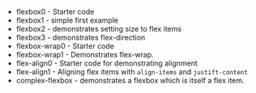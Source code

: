 
* flexbox0 - Starter code
* flexbox1 - simple first example
* flexbox2 - demonstrates setting size to flex items
* flexbox3 - demonstrates flex-direction
* flexbox-wrap0 - Starter code
* flexbox-wrap1 - Demonstrates flex-wrap.
* flex-align0 - Starter code for demonstrating alignment
* flex-align1 - Aligning flex items with `align-items` and `justift-content`
* complex-flexbox - demonstrates a flexbox which is itself a flex item.